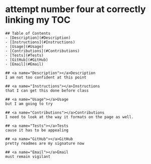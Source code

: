 # attempt number four at correctly linking my TOC

    ## Table of Contents
    - [Description](#Description)
    - [Instructions](#Instructions)
    - [Usage](#Usage)
    - [Contributions](#Contributions)
    - [Tests](#Tests)
    - [GitHub](#GitHub)
    - [Email](#Email)
    
    ## <a name="Description"></a>Description
    I am not too confident at this point 
    
    ## <a name="Instructions"></a>Instructions
    that I can get this done before class
    
    ## <a name="Usage"></a>Usage
    but I am going to try
    
    ## <a name="Contributions"></a>Contributions
    I need to look at the way it formats on the page as well. 
    
    ## <a name="Tests"></a>Tests
    cause it has to be appealing
    
    ## <a name="GitHub"></a>GitHub
    pretty readmes are my signature now
    
    ## <a name="Email"></a>Email
    must remain vigilant
    
